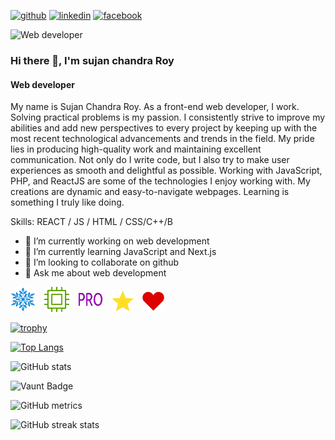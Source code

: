 [<img src='https://cdn.jsdelivr.net/npm/simple-icons@3.0.1/icons/github.svg' alt='github' height='40'>](https://github.com/sujanchandraroy)  [<img src='https://cdn.jsdelivr.net/npm/simple-icons@3.0.1/icons/linkedin.svg' alt='linkedin' height='40'>](https://www.linkedin.com/in/sujanchandraroy/)  [<img src='https://cdn.jsdelivr.net/npm/simple-icons@3.0.1/icons/facebook.svg' alt='facebook' height='40'>](https://www.facebook.com/sujanchandraroyR)  

![Web developer](https://scontent.fspd3-1.fna.fbcdn.net/v/t39.30808-6/406102663_122103705368128454_5733876889947654344_n.png?stp=dst-png_s960x960&_nc_cat=106&ccb=1-7&_nc_sid=783fdb&_nc_ohc=3LB3kJYyeZQAX8FBvNG&_nc_ht=scontent.fspd3-1.fna&oh=00_AfCH3hzEkyk9-Df9GgJT1TPJEzFa06r5kl2-dZwuxSk0Aw&oe=656DBE58)
### Hi there 👋, I'm sujan chandra Roy
#### Web developer
My name is Sujan Chandra Roy. As a front-end web developer, I work. Solving practical problems is my passion. I consistently strive to improve my abilities and add new perspectives to every project by keeping up with the most recent technological advancements and trends in the field. My pride lies in producing high-quality work and maintaining excellent communication. Not only do I write code, but I also try to make user experiences as smooth and delightful as possible. Working with JavaScript, PHP, and ReactJS are some of the technologies I enjoy working with. My creations are dynamic and easy-to-navigate webpages. Learning is something I truly like doing.

Skills: REACT / JS / HTML / CSS/C++/B

- 🔭 I’m currently working on web development 
- 🌱 I’m currently learning JavaScript and Next.js 
- 👯 I’m looking to collaborate on github 
- 💬 Ask me about web development 




<a href='https://archiveprogram.github.com/'><img src='https://raw.githubusercontent.com/acervenky/animated-github-badges/master/assets/acbadge.gif' width='40' height='40'></a> <a href='https://docs.github.com/en/developers'><img src='https://raw.githubusercontent.com/acervenky/animated-github-badges/master/assets/devbadge.gif' width='40' height='40'></a> <a href='https://github.com/pricing'><img src='https://raw.githubusercontent.com/acervenky/animated-github-badges/master/assets/pro.gif' width='40' height='40'></a> <a href='https://stars.github.com/'><img src='https://raw.githubusercontent.com/acervenky/animated-github-badges/master/assets/starbadge.gif' width='35' height='35'></a> <a href='https://docs.github.com/en/github/supporting-the-open-source-community-with-github-sponsors'><img src='https://raw.githubusercontent.com/acervenky/animated-github-badges/master/assets/sponsorbadge.gif' width='35' height='35'></a> 

[![trophy](https://github-profile-trophy.vercel.app/?username=sujanchandraroy)](https://github.com/ryo-ma/github-profile-trophy)

[![Top Langs](https://github-readme-stats.vercel.app/api/top-langs/?username=sujanchandraroy)](https://github.com/anuraghazra/github-readme-stats)

![GitHub stats](https://github-readme-stats.vercel.app/api?username=sujanchandraroy&show_icons=true&count_private=true)  

![Vaunt Badge](https://api.vaunt.dev/v1/github/entities/sujanchandraroy/contributions?format=svg&private=true)  

![GitHub metrics](https://metrics.lecoq.io/sujanchandraroy)  

![GitHub streak stats](https://streak-stats.demolab.com/?user=sujanchandraroy)  

